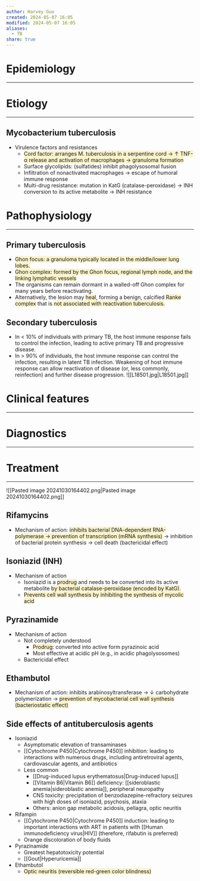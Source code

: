 ```yaml
---
author: Harvey Guo
created: 2024-05-07 16:05
modified: 2024-05-07 16:05
aliases:
  - TB
share: true
---
```

# Epidemiology
---


# Etiology
---
## Mycobacterium tuberculosis 
- Virulence factors and resistances
	- <span style="background:rgba(240, 200, 0, 0.2)">Cord factor: arranges M. tuberculosis in a serpentine cord → ↑ TNF-α release and activation of macrophages → granuloma formation</span>
	- Surface glycolipids: (sulfatides) inhibit phagolysosomal fusion
	- Infiltration of nonactivated macrophages → escape of humoral immune response 
	- Multi-drug resistance: mutation in KatG (catalase-peroxidase) → INH conversion to its active metabolite → INH resistance

# Pathophysiology
---
## Primary tuberculosis
- <span style="background:rgba(240, 200, 0, 0.2)">Ghon focus: a granuloma typically located in the middle/lower lung lobes.</span>
- <span style="background:rgba(240, 200, 0, 0.2)">Ghon complex: formed by the Ghon focus, regional lymph node, and the linking lymphatic vessels</span>
- The organisms can remain dormant in a walled-off Ghon complex for many years before reactivating.
- Alternatively, the lesion may <span style="background:rgba(240, 200, 0, 0.2)">heal</span>, forming a benign, calcified <span style="background:rgba(240, 200, 0, 0.2)">Ranke complex</span> that is <span style="background:rgba(240, 200, 0, 0.2)">not associated with reactivation tuberculosis.</span>
## Secondary tuberculosis
- In < 10% of individuals with primary TB, the host immune response fails to control the infection, leading to active primary TB and progressive disease.
- In > 90% of individuals, the host immune response can control the infection, resulting in latent TB infection. Weakening of host immune response can allow reactivation of disease (or, less commonly, reinfection) and further disease progression.
![[L18501.jpg|L18501.jpg]]

# Clinical features
---


# Diagnostics
---


# Treatment
---
![[Pasted image 20241030164402.png|Pasted image 20241030164402.png]]
## Rifamycins
- Mechanism of action: <span style="background:rgba(240, 200, 0, 0.2)">inhibits bacterial DNA-dependent RNA-polymerase → prevention of transcription (mRNA synthesis)</span> → inhibition of bacterial protein synthesis → cell death (bactericidal effect)
## Isoniazid (INH)
- Mechanism of action
	- Isoniazid is a <span style="background:rgba(240, 200, 0, 0.2)">prodrug</span> and needs to be converted into its active metabolite <span style="background:rgba(240, 200, 0, 0.2)">by bacterial catalase-peroxidase (encoded by KatG).</span>
	- <span style="background:rgba(240, 200, 0, 0.2)">Prevents cell wall synthesis by inhibiting the synthesis of mycolic acid </span>
## Pyrazinamide
- Mechanism of action
	- Not completely understood
		- <span style="background:rgba(240, 200, 0, 0.2)">Prodrug</span>: converted into active form pyrazinoic acid
		- Most effective at acidic pH (e.g., in acidic phagolysosomes)
	- Bactericidal effect
## Ethambutol
- Mechanism of action: inhibits arabinosyltransferase → ↓ carbohydrate polymerization → <span style="background:rgba(240, 200, 0, 0.2)">prevention of mycobacterial cell wall synthesis (bacteriostatic effect)</span> 
## Side effects of antituberculosis agents
- Isoniazid
	- Asymptomatic elevation of transaminases 
	- [[Cytochrome P450|Cytochrome P450]] inhibition: leading to interactions with numerous drugs, including antiretroviral agents, cardiovascular agents, and antibiotics
	- Less common
		- [[Drug-induced lupus erythematosus|Drug-induced lupus]]
		- [[Vitamin B6|Vitamin B6]] deficiency: [[sideroblastic anemia|sideroblastic anemia]], peripheral neuropathy 
		- CNS toxicity: precipitation of benzodiazepine-refractory seizures with high doses of isoniazid, psychosis, ataxia 
		- Others: anion gap metabolic acidosis, pellagra, optic neuritis
- Rifampin
	- [[Cytochrome P450|Cytochrome P450]] induction: leading to important interactions with ART in patients with [[Human immunodeficiency virus|HIV]] (therefore, rifabutin is preferred) 
	- Orange discoloration of body fluids
- Pyrazinamide	
	- Greatest hepatotoxicity potential
	- [[Gout|Hyperuricemia]]
- Ethambutol	
	- <span style="background:rgba(240, 200, 0, 0.2)">Optic neuritis (reversible red-green color blindness)</span>
